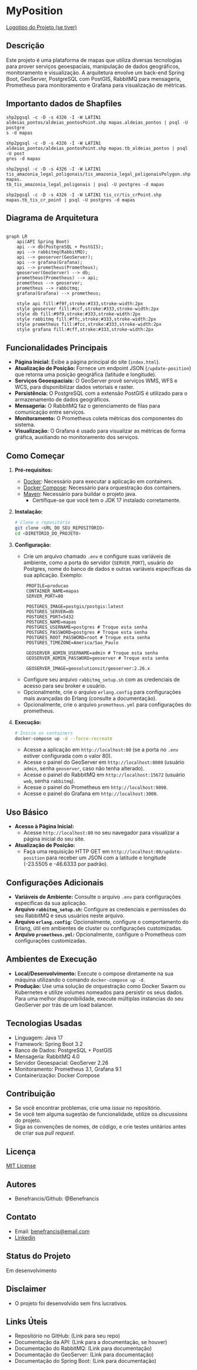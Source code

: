 # MyPosition

[Logotipo do Projeto (se tiver)](URL_DO_SEU_LOGOTIPO)

## Descrição

Este projeto é uma plataforma de mapas que utiliza diversas tecnologias para prover serviços geoespaciais, manipulação
de dados geográficos, monitoramento e visualização. A arquitetura envolve um back-end Spring Boot, GeoServer, PostgreSQL
com PostGIS, RabbitMQ para mensageria, Prometheus para monitoramento e Grafana para visualização de métricas.


## Importanto dados de Shapfiles

```shell
shp2pgsql -c -D -s 4326 -I -W LATIN1 aldeias_pontos/aldeias_pontosPoint.shp mapas.aldeias_pontos | psql -U postgre
s -d mapas

shp2pgsql -c -D -s 4326 -I -W LATIN1 aldeias_pontos/aldeias_pontosPoint.shp mapas.tb_aldeias_pontos | psql -U post
gres -d mapas

shp2pgsql -c -D -s 4326 -I -W LATIN1 tis_amazonia_legal_poligonais/tis_amazonia_legal_poligonaisPolygon.shp mapas.
tb_tis_amazonia_legal_poligonais | psql -U postgres -d mapas
 
shp2pgsql -c -D -s 4326 -I -W LATIN1 tis_cr/tis_crPoint.shp mapas.tb_tis_cr_point | psql -U postgres -d mapas

```




## Diagrama de Arquitetura

```mermaid

graph LR 
    api(API Spring Boot) 
    api --> db(PostgreSQL + PostGIS);
    api --> rabbitmq(RabbitMQ);
    api --> geoserver(GeoServer);
    api --> grafana(Grafana);
    api --> prometheus(Prometheus);
    geoserver(GeoServer) --> db;
    prometheus(Prometheus) --> api;
    prometheus --> geoserver;
    prometheus --> rabbitmq;
    grafana(Grafana) --> prometheus;
    
    style api fill:#f9f,stroke:#333,stroke-width:2px
    style geoserver fill:#ccf,stroke:#333,stroke-width:2px
    style db fill:#9f9,stroke:#333,stroke-width:2px
    style rabbitmq fill:#ffc,stroke:#333,stroke-width:2px
    style prometheus fill:#fcc,stroke:#333,stroke-width:2px
    style grafana fill:#cff,stroke:#333,stroke-width:2px

```

## Funcionalidades Principais

* **Página Inicial:** Exibe a página principal do site (`index.html`).
* **Atualização de Posição:** Fornece um endpoint JSON (`/update-position`) que retorna uma posição geográfica (latitude
  e longitude).
* **Serviços Geoespaciais:** O GeoServer provê serviços WMS, WFS e WCS, para disponibilizar dados vetoriais e raster.
* **Persistência:** O PostgreSQL com a extensão PostGIS é utilizado para o armazenamento de dados geográficos.
* **Mensageria:** O RabbitMQ faz o gerenciamento de filas para comunicação entre serviços.
* **Monitoramento:** O Prometheus coleta métricas dos componentes do sistema.
* **Visualização:** O Grafana é usado para visualizar as métricas de forma gráfica, auxiliando no monitoramento dos
  serviços.

## Como Começar

1. **Pré-requisitos:**
    * [Docker](https://docs.docker.com/get-docker/): Necessário para executar a aplicação em containers.
    * [Docker Compose](https://docs.docker.com/compose/install/): Necessário para orquestração dos containers.
    * [Maven](https://maven.apache.org/download.cgi): Necessário para buildar o projeto java.
        * Certifique-se que você tem o JDK 17 instalado corretamente.
2. **Instalação:**

   ```bash
   # Clone o repositório
   git clone <URL_DO_SEU_REPOSITÓRIO>
   cd <DIRETÓRIO_DO_PROJETO>
   ```
3. **Configuração:**
    * Crie um arquivo chamado `.env` e configure suas variáveis de ambiente, como a porta do servidor (`SERVER_PORT`),
      usuário do Postgres, nome do banco de dados e outras variáveis específicas da sua aplicação. Exemplo:
       ```env
        PROFILE=producao
        CONTAINER_NAME=mapas
        SERVER_PORT=80
        
        POSTGRES_IMAGE=postgis/postgis:latest
        POSTGRES_SERVER=db
        POSTGRES_PORT=5432
        POSTGRES_NAME=mapas
        POSTGRES_USERNAME=postgres # Troque esta senha
        POSTGRES_PASSWORD=postgres # Troque esta senha
        POSTGRES_ROOT_PASSWORD=root # Troque esta senha
        POSTGRES_TIMEZONE=America/Sao_Paulo
        
        GEOSERVER_ADMIN_USERNAME=admin # Troque esta senha
        GEOSERVER_ADMIN_PASSWORD=geoserver # Troque esta senha
        
        GEOSERVER_IMAGE=geosolutionsit/geoserver:2.26.x
       ```
    * Configure seu arquivo `rabbitmq_setup.sh` com as credenciais de acesso para seu broker e usuário.
    * Opcionalmente, crie o arquivo `erlang.config` para configurações mais avançadas do Erlang (consulte a
      documentação).
    * Opcionalmente, crie o arquivo `prometheus.yml` para configurações do prometheus.
4. **Execução:**
   ```bash
   # Inicie os containers
   docker-compose up -d --force-recreate
   ```
    * Acesse a aplicação em `http://localhost:80` (se a porta no `.env` estiver configurada com o valor 80).
    * Acesse o painel do GeoServer em `http://localhost:8080` (usuário `admin`, senha `geoserver`, caso não tenha
      alterado).
    * Acesse o painel do RabbitMQ em `http://localhost:15672` (usuário `web`, senha `rabbitmq`).
    * Acesse o painel do Prometheus em `http://localhost:9090`.
    * Acesse o painel do Grafana em `http://localhost:3000`.

## Uso Básico

* **Acesso à Página Inicial:**
    * Acesse `http://localhost:80` no seu navegador para visualizar a página inicial do seu site.
* **Atualização de Posição:**
    * Faça uma requisição HTTP GET em `http://localhost:80/update-position` para receber um JSON com a latitude e
      longitude (-23.5505 e -46.6333 por padrão).

## Configurações Adicionais

* **Variáveis de Ambiente:** Consulte o arquivo `.env` para configurações específicas da sua aplicação.
* **Arquivo `rabbitmq_setup.sh`:** Configure as credenciais e permissões do seu RabbitMQ e seus usuários neste arquivo.
* **Arquivo `erlang.config`:** Opcionalmente, configure o comportamento do Erlang, útil em ambientes de cluster ou
  configurações customizadas.
* **Arquivo `prometheus.yml`:** Opcionalmente, configure o Prometheus com configurações customizadas.

## Ambientes de Execução

* **Local/Desenvolvimento:** Execute o compose diretamente na sua máquina utilizando o comando `docker-compose up -d`.
* **Produção:** Use uma solução de orquestração como Docker Swarm ou Kubernetes e utilize volumes nomeados para
  persistir os seus dados. Para uma melhor disponibilidade, execute múltiplas instancias do seu GeoServer por trás de um
  load balancer.

## Tecnologias Usadas

* Linguagem: Java 17
* Framework: Spring Boot 3.2
* Banco de Dados: PostgreSQL + PostGIS
* Mensageria: RabbitMQ 4.0
* Servidor Geoespacial: GeoServer 2.26
* Monitoramento: Prometheus 3.1, Grafana 9.1
* Containerização: Docker Compose

## Contribuição

* Se você encontrar problemas, crie uma *issue* no repositório.
* Se você tem alguma sugestão de funcionalidade, utilize os *discussions* do projeto.
* Siga as convenções de nomes, de código, e crie testes unitários antes de criar sua *pull request*.

## Licença

[MIT License](URL_DA_LICENÇA_MIT)

## Autores

* Benefrancis/Github: @Benefrancis

## Contato

* Email: benefrancis@email.com
* [Linkedin](https://www.linkedin.com/in/benefrancis/)

## Status do Projeto

Em desenvolvimento

## Disclaimer

* O projeto foi desenvolvido sem fins lucrativos.

## Links Úteis

* Repositório no GitHub: (Link para seu repo)
* Documentação da API: (Link para a documentação, se houver)
* Documentação do RabbitMQ: (Link para documentação)
* Documentação do GeoServer: (Link para documentação)
* Documentação do Spring Boot: (Link para documentação)